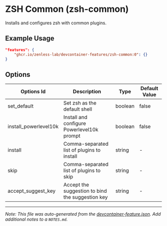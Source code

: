 
# ZSH Common (zsh-common)

Installs and configures zsh with common plugins.

## Example Usage

```json
"features": {
    "ghcr.io/zenless-lab/devcontainer-features/zsh-common:0": {}
}
```

## Options

| Options Id | Description | Type | Default Value |
|-----|-----|-----|-----|
| set_default | Set zsh as the default shell | boolean | false |
| install_powerlevel10k | Install and configure Powerlevel10k prompt | boolean | false |
| install | Comma-separated list of plugins to install | string | - |
| skip | Comma-separated list of plugins to skip | string | - |
| accept_suggest_key | Accept the suggestion to bind the suggestion key | string | - |



---

_Note: This file was auto-generated from the [devcontainer-feature.json](https://github.com/zenless-lab/devcontainer-features/blob/main/src/zsh-common/devcontainer-feature.json).  Add additional notes to a `NOTES.md`._
